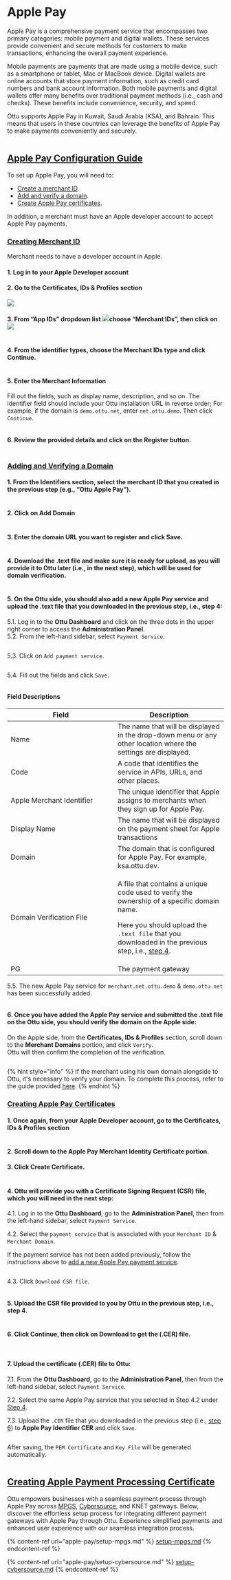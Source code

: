# Apple Pay

Apple Pay is a comprehensive payment service that encompasses two primary categories: mobile payment and digital wallets. These services provide convenient and secure methods for customers to make transactions, enhancing the overall payment experience.

Mobile payments are payments that are made using a mobile device, such as a smartphone or tablet, Mac or MacBook device. Digital wallets are online accounts that store payment information, such as credit card numbers and bank account information. Both mobile payments and digital wallets offer many benefits over traditional payment methods (i.e., cash and checks). These benefits include convenience, security, and speed.

Ottu supports Apple Pay in Kuwait, Saudi Arabia (KSA), and Bahrain. This means that users in these countries can leverage the benefits of Apple Pay to make payments conveniently and securely.

<figure><img src="../.gitbook/assets/Apple Pay copy.png" alt=""><figcaption></figcaption></figure>

## [Apple Pay Configuration Guide](apple-pay.md#apple-pay-configuration-guide)

To set up Apple Pay, you will need to:

* [Create a merchant ID](apple-pay.md#creating-merchant-id).
* [Add and verify a domain](apple-pay.md#adding-and-verifying-a-domain).
* [Create Apple Pay certificates](apple-pay.md#creating-apple-pay-certificates).

In addition, a merchant must have an Apple developer account to accept Apple Pay payments.

### [Creating Merchant ID](apple-pay.md#creating-merchant-id)

Merchant needs to have a developer account in Apple.

#### **1.** Log in to your Apple Developer account

#### **2.** Go to the Certificates, IDs & Profiles section

![](../.gitbook/assets/creating-merchant-id.png)

#### 3. From “App IDs” dropdown list ![](<../.gitbook/assets/image (11) (1).png>)choose “Merchant IDs”, then click on ![](<../.gitbook/assets/image (14) (1).png>) &#x20;

<figure><img src="../.gitbook/assets/image (12) (1).png" alt=""><figcaption></figcaption></figure>

#### 4. From the identifier types, choose the Merchant IDs type and click Continue.

<div data-full-width="true"><img src="../.gitbook/assets/merchant-ids (1).png" alt=""></div>

#### **5. Enter the Merchant Information**

Fill out the fields, such as display name, description, and so on. The identifier field should include your Ottu installation URL in reverse order; For example, if the domain is `demo.ottu.net`, enter `net.ottu.demo`. Then click `Continue`.

<figure><img src="../.gitbook/assets/image (9) (1).png" alt=""><figcaption></figcaption></figure>

#### 6. Review the provided details and click on the Register button.

<figure><img src="../.gitbook/assets/image (4) (1) (1).png" alt=""><figcaption></figcaption></figure>

### [Adding and Verifying a Domain](apple-pay.md#adding-and-verifying-a-domain)

#### 1. From the Identifiers section, select the merchant ID that you created in the previous step (e.g., “Ottu Apple Pay”).

<figure><img src="../.gitbook/assets/image (7) (1).png" alt=""><figcaption></figcaption></figure>

#### 2. Click on Add Domain

<figure><img src="../.gitbook/assets/image (1) (1) (2).png" alt=""><figcaption></figcaption></figure>

#### 3. Enter the domain URL you want to register and click Save.

<figure><img src="../.gitbook/assets/image (5) (1).png" alt=""><figcaption></figcaption></figure>

#### 4. Download the .text file and make sure it is ready for upload, as you will provide it to Ottu later (i.e., in the next step), which will be used for domain verification.

<figure><img src="../.gitbook/assets/image (2) (2).png" alt=""><figcaption></figcaption></figure>

#### 5. On the Ottu side, you should also add a new Apple Pay service and upload the .text file that you downloaded in the previous step, i.e., step 4:

&#x20;   5.1. Log in to the **Ottu Dashboard** and click on the three dots in the upper right corner to access the **Administration Panel**.\
&#x20;   5.2. From the left-hand sidebar, select `Payment Service`.

<figure><img src="../.gitbook/assets/16-1 (1).png" alt=""><figcaption></figcaption></figure>

&#x20;  5.3. Click on `Add payment service`.

<figure><img src="../.gitbook/assets/image (6) (1).png" alt=""><figcaption></figcaption></figure>

&#x20;  5.4. Fill out the fields and click `Save`.

<figure><img src="../.gitbook/assets/image (8) (1).png" alt=""><figcaption></figcaption></figure>

#### Field Descriptions

<table><thead><tr><th width="233">Field</th><th>Description</th></tr></thead><tbody><tr><td>Name</td><td>The name that will be displayed in the drop-down menu or any other location where the settings are displayed.</td></tr><tr><td>Code</td><td>A code that identifies the service in APIs, URLs, and other places.</td></tr><tr><td>Apple Merchant Identifier</td><td>The unique identifier that Apple assigns to merchants when they sign up for Apple Pay.</td></tr><tr><td>Display Name</td><td>The name that will be displayed on the payment sheet for Apple transactions</td></tr><tr><td>Domain</td><td>The domain that is configured for Apple Pay. For example, ksa.ottu.dev.</td></tr><tr><td>Domain Verification File</td><td><p>A file that contains a unique code used to verify the ownership of a specific domain name.</p><p>Here you should upload the <code>.text file</code> that you downloaded in the previous step, i.e., <a href="apple-pay.md#4.-download-the-.text-file-and-make-sure-it-is-ready-for-upload-as-you-will-provide-it-to-ottu-later">step 4</a>.</p></td></tr><tr><td>PG</td><td>The payment gateway</td></tr></tbody></table>

&#x20; 5.5. The new Apple Pay service for `merchant.net.ottu.demo` & `demo.ottu.net` has been successfully added.

<figure><img src="../.gitbook/assets/image (13) (1).png" alt=""><figcaption></figcaption></figure>

#### 6. Once you have added the Apple Pay service and submitted the .text file on the Ottu side, you should verify the domain on the Apple side:

On the Apple side, from the **Certificates, IDs & Profiles** section, scroll down to the **Merchant Domains** portion, and click `Verify`.\
Ottu will then confirm the completion of the verification.

<figure><img src="../.gitbook/assets/image (20) (1).png" alt=""><figcaption></figcaption></figure>

{% hint style="info" %}
If the merchant using his own domain alongside to Ottu, it's necessary to verify your domain. To complete this process, refer to the guide provided [here](https://developer.apple.com/documentation/apple_pay_on_the_web/configuring_your_environment#3179109).
{% endhint %}

### [Creating Apple Pay Certificates](apple-pay.md#creating-apple-pay-certificates)

#### **1.** Once again, from your Apple Developer account, go to the Certificates, IDs & Profiles section

<figure><img src="../.gitbook/assets/image (24) (1).png" alt=""><figcaption></figcaption></figure>

#### &#x20;2. Scroll down to the Apple Pay Merchant Identity Certificate portion.

#### 3. Click Create Certificate.

<figure><img src="../.gitbook/assets/image (18) (1).png" alt=""><figcaption></figcaption></figure>

#### 4. Ottu will provide you with a Certificate Signing Request (CSR) file, which you will need in the next step:

&#x20;    4.1. Log in to the **Ottu Dashboard**, go to the **Administration Panel**, then from the left-hand sidebar, select `Payment Service`.

&#x20;    4.2. Select the `payment service` that is associated with your `Merchant ID` & `Merchant Domain`.

If the payment service has not been added previously, follow the instructions above to [add a new Apple Pay payment service](apple-pay.md#5.-on-the-ottu-side-you-should-also-add-a-new-apple-pay-service-and-upload-the-.text-file-that-you-d).

<figure><img src="https://lh3.googleusercontent.com/PWC0M59qxYBSDRAgSWH5xMPH4nO7LTG9gb8MPHMN2vLqYYW97Ouuz_0YAhZO5zmGyqwwbALDfxvSU2pIbdskU10G1kApn8opySUs5bQgSDxbcx3owUEvJ82dYktpGd2D8ciwDu6cnkHkeAFUCZGmzEo" alt=""><figcaption></figcaption></figure>

&#x20;     4.3. Click `Download CSR file`.

<figure><img src="https://lh6.googleusercontent.com/U9aYBEaYkPnbzrmn-VpEZfdrSCUwT1_FH-ZswDnRvP6PFfur4TM5LkOwLlr33Q6InuIXg6SwLiVVkhuh0pmwcSkNvGOFuOCW3ctAZPQBuZGC5OoPBexHu5vzza-LNE_vYMY0Ofh8kPdCL9XrmF7Hetk" alt=""><figcaption></figcaption></figure>

#### 5. Upload the CSR file provided to you by Ottu in the previous step, i.e., step 4.

<figure><img src="https://lh4.googleusercontent.com/Xv1D2HLulUyGVijMN-RnBu4ka2e3gJfHQ9iMnGu-78Fd-Zex205M4PDSAo-PZuDkkEYj1UUF5JzTnyuC6tRKJOWQMckhNpCvYxQspjP3lLuFg1ZRLGo8zvaVQ1_Tj8pI8bbfTlf_IijZ8dHJa37iGwM" alt=""><figcaption></figcaption></figure>

#### 6. Click Continue, then click on Download to get the (.CER) file.

<figure><img src="https://lh5.googleusercontent.com/hwnUA8iIWXwKk7EYiGm2wn67vZoL6yCgVx4ZwEQMz95WXZXzt9l4s141-GXx78KWqbhGKSS3dkWp38c-bIdB0q2bOloam7ABL8L_I5bTJev7kxK2wM-T0M1ep6tqi7nbY6VeBOTuPe2an5qpy2aDmBs" alt=""><figcaption></figcaption></figure>

<figure><img src="https://lh6.googleusercontent.com/f6JpVl5oULlBU4UGQCdSRPzYrvuRN5isnpljqHFqlP6cZy_5a5l7F6kAQfpMCiGZbPohaWNmI4V4bTvyNuQ97NeIpwfU201Ng9o_IUZMLpTr4XfAm5eiV6XhTWr1-fOdhIfM-zWmsS0ee6DxoeMS7XE" alt=""><figcaption></figcaption></figure>

#### 7. Upload the certificate (.CER) file to Ottu:

&#x20;   7.1. From the **Ottu Dashboard**, go to the **Administration Panel**, then from the left-hand sidebar, select `Payment Service`.

&#x20;   7.2. Select the same Apple Pay service that you selected in Step 4.2 under [Step 4](apple-pay.md#4.-ottu-will-provide-you-with-a-certificate-signing-request-csr-file-which-you-will-need-in-the-next).

&#x20;   7.3. Upload the `.CER` file that you downloaded in the previous step (i.e., [step 6](apple-pay.md#6.-click-continue-then-click-on-download-to-get-the-.cer-file.)) to **Apple Pay Identifier CER** and click `Save`.

<figure><img src="https://lh5.googleusercontent.com/V5lo5Az8NOcdJUcimM028lQvFZhe6iKYDv6swvb3LD88VH1KH7Qkn9EbT5LA0-YId0wb76Tt3UIOxfKLWmhyVp9UDahEzdIJQlyimS8n2RcaxRnapQtXyZ1HWAs4dx8zD07_OuoWmG6qXVLokME84cA" alt=""><figcaption></figcaption></figure>

After saving, the `PEM Certificate` and `Key File` will be generated automatically.

<figure><img src="https://lh6.googleusercontent.com/sf3X1kb6pbPR1lVABC9DT3egqzUyXSiknEuqFdYZY7vBNYygpRMUOdh2ajp2bj3ge7u-6RxWQluM65igjRuhMhJ390lPY2AgbwV3MGAHALLoIH_cRxFLV1AC2OzRG4Nh5mqLZFBMnZ1iIuF6NUTnqLw" alt=""><figcaption></figcaption></figure>

## [Creating Apple Payment Processing Certificate](apple-pay.md#creating-apple-payment-processing-certificate)

Ottu empowers businesses with a seamless payment process through Apple Pay across [MPGS](https://docs.ottu.com/user-guide/apple-pay/setup-mpgs), [Cybersource](https://docs.ottu.com/user-guide/apple-pay/setup-cybersource), and KNET gateways. Below, discover the effortless setup process for integrating different payment gateways with Apple Pay through Ottu. Experience simplified payments and enhanced user experience with our seamless integration process.

{% content-ref url="apple-pay/setup-mpgs.md" %}
[setup-mpgs.md](apple-pay/setup-mpgs.md)
{% endcontent-ref %}

{% content-ref url="apple-pay/setup-cybersource.md" %}
[setup-cybersource.md](apple-pay/setup-cybersource.md)
{% endcontent-ref %}

